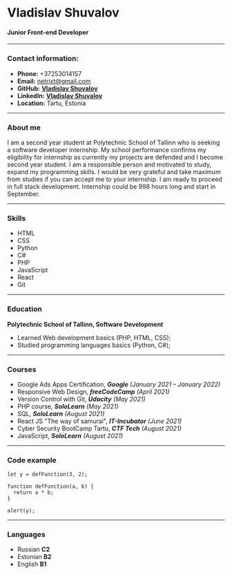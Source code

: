# Vladislav Shuvalov
#### Junior Front-end Developer

---

### Contact information:

- **Phone:** +37253014157
-  **Email:** netrixt@gmail.com
- **GitHub:** __[Vladislav Shuvalov]("https://github.com/NETRIXT?tab=repositories")__
- **LinkedIn:** __[Vladislav Shuvalov]("https://www.linkedin.com/in/vladislav-%C5%A1uvalov-ab8ba9204/)__
- **Location:** Tartu, Estonia

---

### About me

I am a second year student at Polytechnic School of Tallinn who
is seeking a software developer internship. My school performance confirms my eligibility for internship as currently my projects are defended and I become second year student. 
I am a responsible person and motivated to study, expand my programming skills. 
I would be very grateful and take maximum from studies if you can accept me to your internship. 
I am ready to proceed in full stack development. 
Internship could be 998 hours long and start in September.

---

### Skills

- HTML
- CSS
- Python
- C#
- PHP
- JavaScript
- React
- Git

---

### Education

**Polytechnic School of Tallinn, Software Development**
- Learned Web development basics (PHP, HTML, CSS);
- Studied programming languages basics (Python, C#);

---

### Courses

- Google Ads Apps Certification, ***Google** (January 2021 – January 2022)*
- Responsive Web Design, ***freeCodeCamp** (April 2021)*
- Version Control with Git, ***Udacity** (May 2021)*
- PHP course, ***SoloLearn** (May 2021)*
- SQL, ***SoloLearn** (August 2021)*
- React JS "The way of samurai", ***IT-Incubator** (June 2021)*
- Cyber Security BootCamp Tartu, ***CTF Tech** (August 2021)*
- JavaScript, ***SoloLearn** (August 2021)*

---

### Code example

``` 
let y = defFunction(3, 2);   

function defFunction(a, b) {
  return a * b;            
}

alert(y);
```

---

### Languages

- Russian **C2**
- Estonian **B2**
- English **B1**





